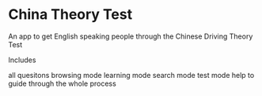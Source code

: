 # China Theory Test

An app to get English speaking people through the Chinese Driving Theory Test

Includes 

all quesitons
browsing mode
learning mode
search mode
test mode
help to guide through the whole process


